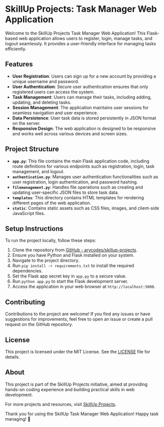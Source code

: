 # SkillUp Projects: Task Manager Web Application

Welcome to the SkillUp Projects Task Manager Web Application! This Flask-based web application allows users to register, login, manage tasks, and logout seamlessly. It provides a user-friendly interface for managing tasks efficiently.

## Features

- **User Registration**: Users can sign up for a new account by providing a unique username and password.
- **User Authentication**: Secure user authentication ensures that only registered users can access the system.
- **Task Management**: Users can manage their tasks, including adding, updating, and deleting tasks.
- **Session Management**: The application maintains user sessions for seamless navigation and user experience.
- **Data Persistence**: User task data is stored persistently in JSON format on the server.
- **Responsive Design**: The web application is designed to be responsive and works well across various devices and screen sizes.

## Project Structure

- **`app.py`**: This file contains the main Flask application code, including route definitions for various endpoints such as registration, login, task management, and logout.
- **`authentication.py`**: Manages user authentication functionalities such as user registration, login authentication, and password hashing.
- **`filemanagement.py`**: Handles file operations such as creating and updating user-specific JSON files to store task data.
- **`templates`**: This directory contains HTML templates for rendering different pages of the web application.
- **`static`**: Contains static assets such as CSS files, images, and client-side JavaScript files.

## Setup Instructions

To run the project locally, follow these steps:

1. Clone the repository from [GitHub - arycodes/skillup-projects](https://github.com/arycodes/skillup-projects.git).
2. Ensure you have Python and Flask installed on your system.
3. Navigate to the project directory.
4. Run `pip install -r requirements.txt` to install the required dependencies.
5. Set the Flask app secret key in `app.py` to a secure value.
6. Run `python app.py` to start the Flask development server.
7. Access the application in your web browser at `http://localhost:5000`.

## Contributing

Contributions to the project are welcome! If you find any issues or have suggestions for improvements, feel free to open an issue or create a pull request on the GitHub repository.

## License

This project is licensed under the MIT License. See the [LICENSE](LICENSE) file for details.

## About

This project is part of the SkillUp Projects initiative, aimed at providing hands-on coding experience and building practical skills in web development.

For more projects and resources, visit [SkillUp Projects](https://github.com/arycodes/skillup-projects).

Thank you for using the SkillUp Task Manager Web Application! Happy task managing! 🚀